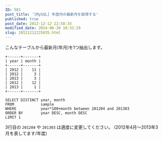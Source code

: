 ```yaml
---
ID: 581
post_title: '[MySQL] 年度内の最新月を取得する'
published: true
post_date: 2012-12-12 22:58:35
modified_date: 2014-06-20 10:32:29
slug: 20121212225835.html
---
```

こんなテーブルから最新月(年月)を1つ抽出します。
```language-bash
+------+-------+
| year | month |
+------+-------+
| 2012 |    11 |
| 2012 |     3 |
| 2013 |     3 |
| 2012 |    12 |
| 2013 |     1 |
+------+-------+
```

<!--more-->

```language-sql
SELECT DISTINCT year, month
FROM            sample
WHERE           year*100+month between 201204 and 201303
ORDER BY        year DESC, month DESC
LIMIT 1
```

3行目の <code>201204</code> や <code>201303</code> は適度に変更してください。
<span class="text-muted">(2012年4月～2013年3月を表してます/年度)</span>